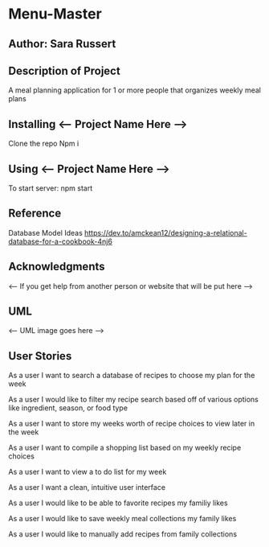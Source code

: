 # Menu-Master

## Author: Sara Russert

## Description of Project
A meal planning application for 1 or more people that organizes weekly meal plans

## Installing <-- Project Name Here -->
Clone the repo
Npm i

## Using <-- Project Name Here -->
To start server: npm start

## Reference
Database Model Ideas
https://dev.to/amckean12/designing-a-relational-database-for-a-cookbook-4nj6 


## Acknowledgments 
<-- If you get help from another person or website that will be put here -->

## UML
<-- UML image goes here -->

## User Stories

As a user I want to search a database of recipes to choose my plan for the week

As a user I would like to filter my recipe search based off of various options like ingredient, season, or food type

As a user I want to store my weeks worth of recipe choices to view later in the week

As a user I want to compile a shopping list based on my weekly recipe choices

As a user I want to view a to do list for my week 

As a user I want a clean, intuitive user interface 

As a user I would like to be able to favorite recipes my familiy likes

As a user I would like to save weekly meal collections my family likes

As a user I would like to manually add recipes from family collections


